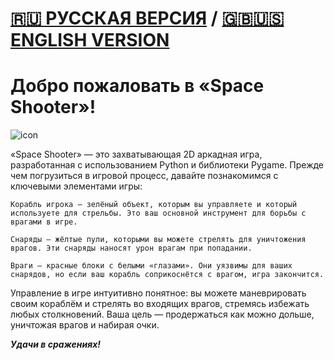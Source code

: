 # [🇷🇺 РУССКАЯ ВЕРСИЯ](https://github.com/wow57/spaceshooter/blob/main/README-RU.md) / [🇬🇧🇺🇸 ENGLISH VERSION](https://github.com/wow57/spaceshooter/blob/main/README-EN.md) #
# **Добро пожаловать в «Space Shooter»!**

![icon](https://github.com/user-attachments/assets/36329417-3771-4732-b329-ce8a1f6f3d48)

«Space Shooter» — это захватывающая 2D аркадная игра, разработанная с использованием Python и библиотеки Pygame. Прежде чем погрузиться в игровой процесс, давайте познакомимся с ключевыми элементами игры:

    Корабль игрока — зелёный объект, которым вы управляете и который используете для стрельбы. Это ваш основной инструмент для борьбы с врагами в игре.

    Снаряды — жёлтые пули, которыми вы можете стрелять для уничтожения врагов. Эти снаряды наносят урон врагам при попадании.

    Враги — красные блоки с белыми «глазами». Они уязвимы для ваших снарядов, но если ваш корабль соприкоснётся с врагом, игра закончится.

Управление в игре интуитивно понятное: вы можете маневрировать своим кораблём и стрелять во входящих врагов, стремясь избежать любых столкновений. Ваша цель — продержаться как можно дольше, уничтожая врагов и набирая очки.

_**Удачи в сражениях!**_
